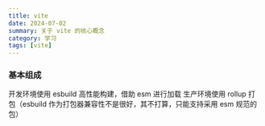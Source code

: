 ```yaml
---
title: vite
date: 2024-07-02
summary: 关于 vite 的核心概念
category: 学习
tags: [vite]
---
```


### 基本组成

开发环境使用 esbuild 高性能构建，借助 esm 进行加载
生产环境使用 rollup 打包（esbuild 作为打包器兼容性不是很好，其不打算，只能支持采用 esm 规范的包）